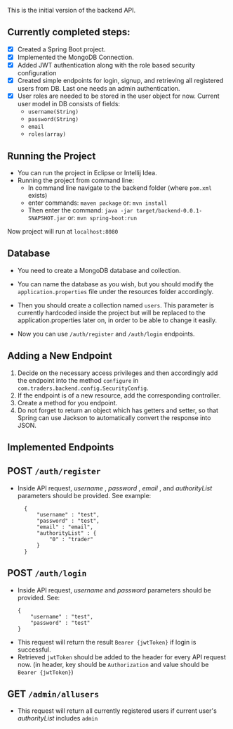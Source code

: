 This is the initial version of the backend API.

Currently completed steps:
-----------------------
- [x] Created a Spring Boot project.
- [x] Implemented the MongoDB Connection.
- [x] Added JWT authentication along with the role based security configuration
- [x] Created simple endpoints for login, signup, and retrieving all registered
users from DB. Last one needs an admin authentication.
- [x] User roles are needed to be stored in the user object for now.
Current user model in DB consists of fields:
  - ```username(String)```
  - ```password(String)```
  - ```email```
  - ```roles(array)```
  

Running the Project
----------- 
- You can run the project in Eclipse or Intellij Idea.
- Running the project from command line:
	- In command line navigate to the backend folder (where ```pom.xml``` exists)
	- enter commands: 
		``` maven package ``` 
	  or:
		``` mvn install ```
	- Then enter the command:
		```java -jar target/backend-0.0.1-SNAPSHOT.jar```
	  or:
		```mvn spring-boot:run```

Now project will run at ```localhost:8080```

Database
-----------
- You need to create a MongoDB database and collection.
- You can name the database as you wish, but you should modify the
``` application.properties ``` file under the resources folder accordingly.
- Then you should create a collection named ```users```. This parameter is currently
hardcoded inside the project but will be replaced to the application.properties later
on, in order to be able to change it easily.



- Now you can use ```/auth/register``` and ```/auth/login``` endpoints.

Adding a New Endpoint
------
1. Decide on the necessary access privileges and then accordingly add the endpoint into the method `configure` in `com.traders.backend.config.SecurityConfig`.
1. If the endpoint is of a new resource, add the corresponding controller.
1. Create a method for you endpoint.
1. Do not forget to return an object which has getters and setter, so that Spring can use Jackson to automatically convert the response into JSON.

Implemented Endpoints
------

## POST ```/auth/register```
- Inside API request, *username* , *password* , *email* , and *authorityList*
	parameters should be provided. See example:
  ```
	{
		"username" : "test",
		"password" : "test",
		"email" : "email",
		"authorityList" : {
			"0" : "trader"
		}
	}
  ```

## POST ```/auth/login```
- Inside API request, *username* and *password* parameters should be provided. See:
	```
  {
		"username" : "test",
		"password" : "test"
	}
  ```
- This request will return the result ``` Bearer {jwtToken} ``` if login is successful.
- Retrieved ``` jwtToken ``` should be added to the header for every API request now.
(in header, key should be ``` Authorization ``` and value should be ``` Bearer {jwtToken} ```) 	

## GET ```/admin/allusers```
- This request will return all currently registered users if
	current user's *authorityList* includes ```admin```		
